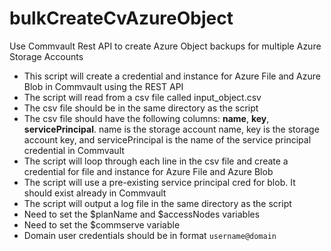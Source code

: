 # bulkCreateCvAzureObject
Use Commvault Rest API to create Azure Object backups for multiple Azure Storage Accounts

- This script will create a credential and instance for Azure File and Azure Blob in Commvault using the REST API
- The script will read from a csv file called input_object.csv
- The csv file should be in the same directory as the script
- The csv file should have the following columns: **name**, **key**, **servicePrincipal**. name is the storage account name, key is the storage account key, and servicePrincipal is the name of the service principal credential in Commvault
- The script will loop through each line in the csv file and create a credential for file and instance for Azure File and Azure Blob
- The script will use a pre-existing service principal cred for blob. It should exist already in Commvault
- The script will output a log file in the same directory as the script
- Need to set the $planName and $accessNodes variables
- Need to set the $commserve variable
- Domain user credentials should be in format `username@domain`
